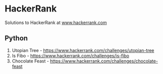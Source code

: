HackerRank
==========
Solutions to HackerRank at www.hackerrank.com

Python
----------
1. Utopian Tree - https://www.hackerrank.com/challenges/utopian-tree
2. Is Fibo - https://www.hackerrank.com/challenges/is-fibo
3. Chocolate Feast - https://www.hackerrank.com/challenges/chocolate-feast
